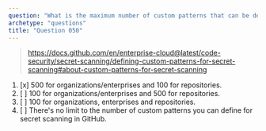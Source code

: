 ```yaml
---
question: "What is the maximum number of custom patterns that can be defined for secret scanning on GitHub?"
archetype: "questions"
title: "Question 050"
---
```


> https://docs.github.com/en/enterprise-cloud@latest/code-security/secret-scanning/defining-custom-patterns-for-secret-scanning#about-custom-patterns-for-secret-scanning
1. [x] 500 for organizations/enterprises and 100 for repositories.
1. [ ] 100 for organizations/enterprises and 500 for repositories.
1. [ ] 100 for organizations, enterprises and repositories.
1. [ ] There's no limit to the number of custom patterns you can define for secret scanning in GitHub.
